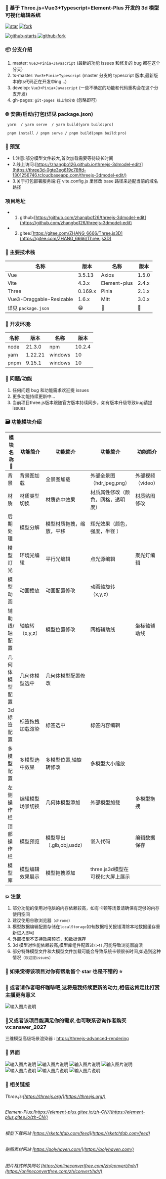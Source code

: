 ### 🌱 基于 Three.js+Vue3+Typescript+Element-Plus 开发的 3d 模型可视化编辑系统

<a href='https://gitee.com/ZHANG_6666/Three.js3D/stargazers'><img src='https://gitee.com/ZHANG_6666/Three.js3D/badge/star.svg?theme=dark' alt='star'></img></a> <a href='https://gitee.com/ZHANG_6666/Three.js3D/members'><img src='https://gitee.com/ZHANG_6666/Three.js3D/badge/fork.svg?theme=dark' alt='fork'></img></a>

<a target="_black" href="https://github.com/zhangbo126/threejs-3dmodel-edit">
<img alt="github-starts" src="https://img.shields.io/github/stars/zhangbo126/threejs-3dmodel-edit?style=social">
</a>
<a target="_black" href="https://github.com/zhangbo126/threejs-3dmodel-edit">
<img alt="github-fork" src="https://img.shields.io/github/forks/zhangbo126/threejs-3dmodel-edit?style=social">
</a>

### 📦️ 分支介绍

1. master: `Vue3+Pinia+Javascript` (最新的功能 issues 和修复的 bug 都在这个分支)
2. ts-master: `Vue3+Pinia+Typescript` (master 分支的 typescript 版本,最新版本的ts代码正在开发中ing...)
3. develop: `Vue3+Pinia+Javascript` (一些不确定的功能和代码重构会在这个分支开发)
4. gh-pages: `git-pages 线上包分支` (忽略即可)

### 🌐 安装/启动/打包(详见 package.json)

```
 yarn  / yarn serve  / yarn build(yarn build:pro)

 pnpm install / pnpm serve / pnpm build(pnpm build:pro)

```

### 🎨 预览

- 1.注意:部分模型文件较大,首次加载需要等待较长时间
- 2.线上访问:[https://zhangbo126.github.io/threejs-3dmodel-edit/](https://three3d-0gte3eg619c78ffd-1301256746.tcloudbaseapp.com/threejs-3dmodel-edit/)
- 3.关于打包部署服务端:在 vite.config.js 里修改 base 路径来适配当前的域名路径

### 项目地址

- 1. github:[https://github.com/zhangbo126/threejs-3dmodel-edit](https://github.com/zhangbo126/threejs-3dmodel-edit)
- 2. gitee:[https://gitee.com/ZHANG_6666/Three.js3D](https://gitee.com/ZHANG_6666/Three.js3D)

### 🎵 主要技术栈

| 名称                     | 版本    | 名称         | 版本  |
| ------------------------ | ------- | ------------ | ----- |
| Vue                      | 3.5.13  | Axios        | 1.5.0 |
| Vite                     | 4.3.x   | Element-plus | 2.4.x |
| Three                    | 0.169.x | Pinia        | 2.1.x |
| Vue3-Draggable-Resizable | 1.6.x   | Mitt         | 3.0.x |
| 详见 `package.json`      | 😁      | 🥰           | 🤗    |

### 🌺 开发环境:

| 名称 | 版本    | 名称    | 版本   |
| ---- | ------- | ------- | ------ |
| node | 21.3.0  | npm     | 10.2.4 |
| yarn | 1.22.21 | windows | 10     |
| pnpm | 9.15.1  | windows | 10     |

### 🍻 问题/功能

1. 任何问题 bug 和功能需求欢迎提 issues
2. 更多功能持续更新中...
3. 当前项目three.js版本跟随官方版本持续同步，如有版本升级导致bug请提issues

### 🗃️ 功能模块介绍

| 模块名称🚀     | 功能简介         | 功能简介                  | 功能简介                           | 功能简介          |
| -------------- | ---------------- | ------------------------- | ---------------------------------- | ----------------- |
| 背景           | 背景图加载       | 全景图加载                | 外部全景图（hdr,jpeg,png）         | 外部视频（video） |
| 材质           | 材质类型切换     | 材质选中效果              | 材质属性修改（颜色，网格，透明度） | 材质贴图修改      |
| 后期处理       | 模型分解         | 模型材质拖拽，缩放，平移  | 辉光效果（颜色，强度，半径 ）      |                   |
| 模型灯光       | 环境光编辑       | 平行光编辑                | 点光源编辑                         | 聚光灯编辑        |
| 模型动画       | 动画播放         | 动画配置修改              | 动画轴旋转（x,y,z）                |                   |
| 辅助线/轴配置  | 轴旋转（x,y,z）  | 模型位置修改              | 网格辅助线                         | 坐标轴辅助线      |
| 几何体模型配置 | 几何体模型选中   | 几何体模型配置修改        |                                    |                   |
| 3d标签配置     | 标签拖拽加载渲染 | 标签选中                  | 标签内容编辑                       |                   |
| 多模型配置     | 多模型选中效果   | 多模型位置,轴旋转修改     | 多模型大小缩放                     |                   |
| 左侧操作栏     | 编辑模型场景切换 | 几何体模型添加            | 外部模型加载                       | 多模型拖拽        |
| 顶部操作栏     | 模型预览         | 模型导出（.glb,obj,usdz） | 嵌入代码                           | 编辑数据保存      |
| 模型库         | 模型编辑效果展示 | 模型拖拽添加              | three.js3d模型在可视化大屏上展示   |                   |

### 💥 注意

1. 部分功能的使用对电脑的内存依赖较高，如有卡顿等场景请确保有足够的内存使用空间
2. 建议使用谷歌浏览器`（chrome）`
3. 模型数据编辑配置存储在`localStorage`如有数据相关报错清除本地数据缓存重新进入即可
4. 外部模型不支持效果预览，和数据保存
5. 3d 模型对性能依赖较高,模型库组件配置过`(>4)`,可能导致浏览器崩溃
6. 部分特殊模型文件和大模型文件加载可能会导致系统卡顿很长时间,如遇到这种情况`（欢迎提issues）`

### 💚 如果觉得该项目对你有帮助留个 star 也是不错的 ⭐

### 🥰 或者请作者喝杯咖啡吧,这将是我持续更新的动力,相信这肯定比打赏主播更有意义

![输入图片说明](public/image/code.jpg)

### 🥰又或者该项目能满足你的需求,也可联系咨询作者购买vx:answer_2027

三维模型高级场景渲染器 : [https://threejs-advanced-rendering](https://three3d-0gte3eg619c78ffd-1301256746.tcloudbaseapp.com/threejs-advanced-rendering/)

### 👷 界面

![输入图片说明](public/image/1.png)
![输入图片说明](public/image/2.png)
![输入图片说明](public/image/3.png)
![输入图片说明](public/image/4.png)
![输入图片说明](public/image/6.png)
![输入图片说明](public/image/7.png)
![输入图片说明](public/image/8.png)

### 🍻 相关链接

###### Three.js:[https://threejs.org/](https://threejs.org/)

###### Element-Plus:[https://element-plus.gitee.io/zh-CN/](https://element-plus.gitee.io/zh-CN/)

###### 模型下载网站 [https://sketchfab.com/feed](https://sketchfab.com/feed)

###### 贴图素材网站 [https://polyhaven.com/](https://polyhaven.com/)

###### 图片格式转换网站 [https://onlineconvertfree.com/zh/convert/hdr/](https://onlineconvertfree.com/zh/convert/hdr/)
